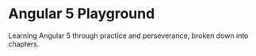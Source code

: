 # Angular 5 Playground
Learning Angular 5 through practice and perseverance, broken down into chapters.
